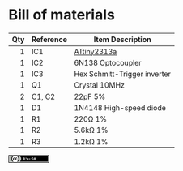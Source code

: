 # Bill of materials

Qty | Reference | Item Description
--: | --------- | ----------------
  1 | IC1       | [ATtiny2313a](attiny2313a.md)
  1 | IC2       | 6N138 Optocoupler
  1 | IC3       | Hex Schmitt-Trigger inverter
  1 | Q1        | Crystal 10MHz
  2 | C1, C2    | 22pF 5%
  1 | D1        | 1N4148 High-speed diode
  1 | R1        | 220Ω 1%
  1 | R2        | 5.6kΩ 1%
  1 | R3        | 1.2kΩ 1%

![CC BY-SA 4.0](cc-by-sa-80x15.png "Creative Commons Attribution-ShareAlike 4.0 International")
